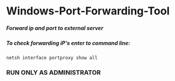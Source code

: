 # Windows-Port-Forwarding-Tool
##### Forward ip and port to external server
##### To check forwarding iP's enter to command line:
`netsh interface portproxy show all`
### RUN ONLY AS ADMINISTRATOR

